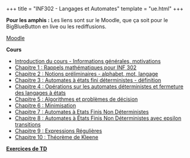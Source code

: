 +++
title = "INF302 - Langages et Automates"
template = "ue.html"
+++

**Pour les amphis :** Les liens sont sur le Moodle, que ça soit pour le BigBlueButton en live ou les rediffusions.

[Moodle](https://im2ag-moodle.e.ujf-grenoble.fr/course/view.php?id=160)

**Cours**

- [Introduction du cours - Informations générales, motivations](/min-s1/inf302/0-introduction.pdf)
- [Chapitre 1 : Rappels mathématiques pour INF 302](/min-s1/inf302/1-rappel-maths.pdf)
- [Chapitre 2 : Notions préliminaires - alphabet, mot, langage](/min-s1/inf302/2-preliminaires.pdf)
- [Chapitre 3 : Automates à états fini déterministes - définition](/min-s1/inf302/3-aefd-definition.pdf)
- [Chapitre 4 : Opérations sur les automates déterministes et fermeture des langages à états](/min-s1/inf302/4-aefd-operations.pdf)
- [Chapitre 5 : Algorithmes et problèmes de décision](/min-s1/inf302/5-aefd-algos-et-pbs-de-decision.pdf)
- [Chapitre 6 : Minimisation](/min-s1/inf302/6-aefd-minimisation.pdf)
- [Chapitre 7 : Automates à Etats Finis Non Déterministes](/min-s1/inf302/7-aefnd.pdf)
- [Chapitre 8 : Automates à États Finis Non Déterministes avec epsilon transitions](/min-s1/inf302/8-aefnd-epsilon-transitions.pdf)
- [Chapitre 9 : Expressions Régulières](/min-s1/inf302/9-expression-reguliere.pdf)
- [Chapitre 10 : Théorème de Kleene](/min-s1/inf302/10-kleene.pdf)

[**Exercices de TD**](/min-s1/inf302/inf302-td.pdf)
